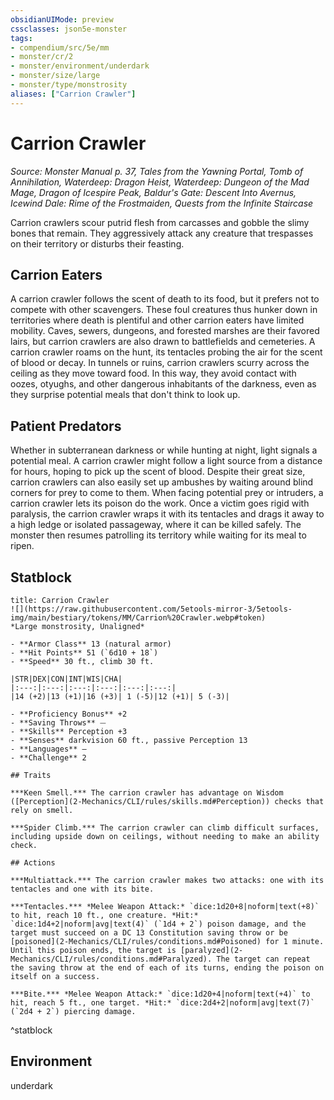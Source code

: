 ```yaml
---
obsidianUIMode: preview
cssclasses: json5e-monster
tags:
- compendium/src/5e/mm
- monster/cr/2
- monster/environment/underdark
- monster/size/large
- monster/type/monstrosity
aliases: ["Carrion Crawler"]
---
```

# Carrion Crawler
*Source: Monster Manual p. 37, Tales from the Yawning Portal, Tomb of Annihilation, Waterdeep: Dragon Heist, Waterdeep: Dungeon of the Mad Mage, Dragon of Icespire Peak, Baldur's Gate: Descent Into Avernus, Icewind Dale: Rime of the Frostmaiden, Quests from the Infinite Staircase*  

Carrion crawlers scour putrid flesh from carcasses and gobble the slimy bones that remain. They aggressively attack any creature that trespasses on their territory or disturbs their feasting.

## Carrion Eaters

A carrion crawler follows the scent of death to its food, but it prefers not to compete with other scavengers. These foul creatures thus hunker down in territories where death is plentiful and other carrion eaters have limited mobility. Caves, sewers, dungeons, and forested marshes are their favored lairs, but carrion crawlers are also drawn to battlefields and cemeteries. A carrion crawler roams on the hunt, its tentacles probing the air for the scent of blood or decay. In tunnels or ruins, carrion crawlers scurry across the ceiling as they move toward food. In this way, they avoid contact with oozes, otyughs, and other dangerous inhabitants of the darkness, even as they surprise potential meals that don't think to look up.

## Patient Predators

Whether in subterranean darkness or while hunting at night, light signals a potential meal. A carrion crawler might follow a light source from a distance for hours, hoping to pick up the scent of blood. Despite their great size, carrion crawlers can also easily set up ambushes by waiting around blind corners for prey to come to them. When facing potential prey or intruders, a carrion crawler lets its poison do the work. Once a victim goes rigid with paralysis, the carrion crawler wraps it with its tentacles and drags it away to a high ledge or isolated passageway, where it can be killed safely. The monster then resumes patrolling its territory while waiting for its meal to ripen.

## Statblock

```ad-statblock
title: Carrion Crawler
![](https://raw.githubusercontent.com/5etools-mirror-3/5etools-img/main/bestiary/tokens/MM/Carrion%20Crawler.webp#token)
*Large monstrosity, Unaligned*

- **Armor Class** 13 (natural armor)
- **Hit Points** 51 (`6d10 + 18`)
- **Speed** 30 ft., climb 30 ft.

|STR|DEX|CON|INT|WIS|CHA|
|:---:|:---:|:---:|:---:|:---:|:---:|
|14 (+2)|13 (+1)|16 (+3)| 1 (-5)|12 (+1)| 5 (-3)|

- **Proficiency Bonus** +2
- **Saving Throws** ⏤
- **Skills** Perception +3
- **Senses** darkvision 60 ft., passive Perception 13
- **Languages** —
- **Challenge** 2

## Traits

***Keen Smell.*** The carrion crawler has advantage on Wisdom ([Perception](2-Mechanics/CLI/rules/skills.md#Perception)) checks that rely on smell.

***Spider Climb.*** The carrion crawler can climb difficult surfaces, including upside down on ceilings, without needing to make an ability check.

## Actions

***Multiattack.*** The carrion crawler makes two attacks: one with its tentacles and one with its bite.

***Tentacles.*** *Melee Weapon Attack:* `dice:1d20+8|noform|text(+8)` to hit, reach 10 ft., one creature. *Hit:* `dice:1d4+2|noform|avg|text(4)` (`1d4 + 2`) poison damage, and the target must succeed on a DC 13 Constitution saving throw or be [poisoned](2-Mechanics/CLI/rules/conditions.md#Poisoned) for 1 minute. Until this poison ends, the target is [paralyzed](2-Mechanics/CLI/rules/conditions.md#Paralyzed). The target can repeat the saving throw at the end of each of its turns, ending the poison on itself on a success.

***Bite.*** *Melee Weapon Attack:* `dice:1d20+4|noform|text(+4)` to hit, reach 5 ft., one target. *Hit:* `dice:2d4+2|noform|avg|text(7)` (`2d4 + 2`) piercing damage.
```
^statblock

## Environment

underdark